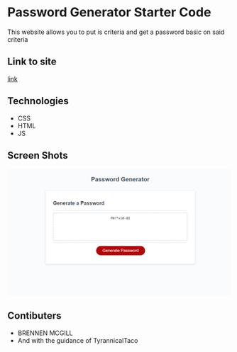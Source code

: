 # Password Generator Starter Code
This website allows you to put is criteria and get a password basic on said criteria

## Link to site
[link](https://brennenmcgill.github.io/Password-Generator/)

## Technologies 
* CSS
* HTML
* JS

## Screen Shots
![finished project](https://raw.githubusercontent.com/BrennenMcGill/Password-Generator/master/Develop/Capture.PNG)

## Contibuters
* BRENNEN MCGILL
* And with the guidance of TyrannicalTaco
